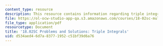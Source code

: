 ```yaml
---
content_type: resource
description: This resource contains information regarding triple integrals.
file: https://ol-ocw-studio-app-qa.s3.amazonaws.com/courses/18-02sc-multivariable-calculus-fall-2010/d534aed46d7a83771952c51bf39d6a76_MIT18_02SC_we_74_comb.pdf
file_type: application/pdf
resourcetype: Document
title: '18.02SC Problems and Solutions: Triple Integrals'
uid: d534aed4-6d7a-8377-1952-c51bf39d6a76
---
```

